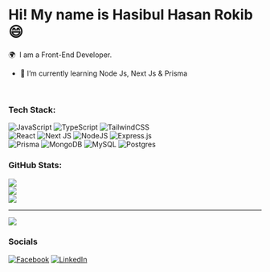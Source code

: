 Hi! My name is Hasibul Hasan Rokib 😄
========================================================================================================================================

🌍  I am a Front-End Developer.

- 🌱 I’m currently learning Node Js, Next Js & Prisma  

<br/>


### Tech Stack:
![JavaScript](https://img.shields.io/badge/javascript-%23323330.svg?style=for-the-badge&logo=javascript&logoColor=%23F7DF1E) 
![TypeScript](https://img.shields.io/badge/typescript-%23007ACC.svg?style=for-the-badge&logo=typescript&logoColor=white)
![TailwindCSS](https://img.shields.io/badge/tailwindcss-%2338B2AC.svg?style=for-the-badge&logo=tailwind-css&logoColor=white) 
<br>
![React](https://img.shields.io/badge/react-%2320232a.svg?style=for-the-badge&logo=react&logoColor=%2361DAFB) 
![Next JS](https://img.shields.io/badge/Next-black?style=for-the-badge&logo=next.js&logoColor=white) 
![NodeJS](https://img.shields.io/badge/node.js-6DA55F?style=for-the-badge&logo=node.js&logoColor=white) 
![Express.js](https://img.shields.io/badge/express.js-%23404d59.svg?style=for-the-badge&logo=express&logoColor=%2361DAFB) 
<br>
![Prisma](https://img.shields.io/badge/Prisma-3982CE?style=for-the-badge&logo=Prisma&logoColor=white) 
![MongoDB](https://img.shields.io/badge/MongoDB-%234ea94b.svg?style=for-the-badge&logo=mongodb&logoColor=white) 
![MySQL](https://img.shields.io/badge/mysql-4479A1.svg?style=for-the-badge&logo=mysql&logoColor=white) 
![Postgres](https://img.shields.io/badge/postgres-%23316192.svg?style=for-the-badge&logo=postgresql&logoColor=white)
### GitHub Stats:
![](https://github-readme-stats.vercel.app/api?username=HasibulHasanRokib&hide_border=false&include_all_commits=false&count_private=true)<br/>
![](https://github-readme-streak-stats.herokuapp.com/?user=HasibulHasanRokib&hide_border=false)<br/>
![](https://github-readme-stats.vercel.app/api/top-langs/?username=HasibulHasanRokib&hide_border=false&include_all_commits=false&count_private=true&layout=compact)

---
[![](https://visitcount.itsvg.in/api?id=HasibulHasanRokib&icon=0&color=0)](https://visitcount.itsvg.in)

### Socials

[![Facebook](https://img.shields.io/badge/Facebook-%231877F2.svg?logo=Facebook&logoColor=white)](https://facebook.com/https://www.facebook.com/rokib4000) [![LinkedIn](https://img.shields.io/badge/LinkedIn-%230077B5.svg?logo=linkedin&logoColor=white)](https://linkedin.com/in/https://www.linkedin.com/in/hasibul-hasan-rokib-92539528b/) 
